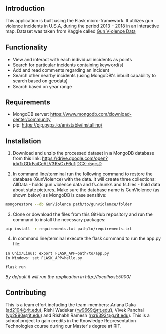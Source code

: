 ## Introduction

This application is built using the Flask micro-framework. It utilizes gun violence incidents in U.S.A, during the period 2013 - 2018 in an interactive map.
Dataset was taken from Kaggle called [Gun Violence Data](https://www.kaggle.com/jameslko/gun-violence-data)

## Functionality

- View and interact with each individual incidents as points
- Search for particular incidents containing keyword(s)
- Add and read comments regarding an incident
- Search other nearby incidents (using MongoDB's inbuilt capability to search based on geodata)
- Search based on year range

## Requirements

- MongoDB server: https://www.mongodb.com/download-center/community
- pip: https://pip.pypa.io/en/stable/installing/

## Installation

1. Download and unzip the processed dataset in a MongoDB database from this link: https://drive.google.com/open?id=1kGDrFaiCeALV3KsCxF6u1jDCX-r5grsD

2.  In command line/terminal run the following command to restore the database (GunViolence) with the data. It will create three collections: AllData - holds gun violence data and fs.chunks and fs.files - hold data about state pictures. Make sure the database name is GunViolence (as shown below) as MongoDB is case sensitive:
```bash
mongorestore --db GunViolence path/to/gunviolence/folder
```

3. Clone or download the files from this GitHub repository and run the command to install the necessary packages:
```bash
pip install -r requirements.txt path/to/requirements.txt
```

4. In command line/terminal execute the flask command to run the app.py file:
```bash
In Unix/Linus: export FLASK_APP=path/to/app.py
In Windows: set FLASK_APP=hello.py

flask run
```
<i>By default it will run the application in http://localhost:5000/</i>

## Contributing
This is a team effort including the team-members: Ariana Daka (ad2104@rit.edu), Rishi Wadekar (rw9669@rit.edu), Vivek Panchal (vp2890@rit.edu) and Rishabh Ramesh (rxr6393@g.rit.edu). This is a school project to gain credits in the Knowledge Representation Technologies course during our Master's degree at RIT.
